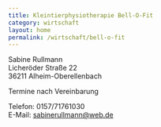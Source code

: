 ```yaml
---
title: Kleintierphysiotherapie Bell-O-Fit
category: wirtschaft
layout: home
permalink: /wirtschaft/bell-o-fit
---
```


Sabine Rullmann  
Licheröder Straße 22  
36211 Alheim-Oberellenbach  

Termine nach Vereinbarung  

Telefon: 0157/71761030  
E-Mail: sabinerullmann@web.de
